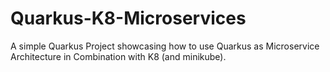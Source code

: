 # Quarkus-K8-Microservices
A simple Quarkus Project showcasing how to use Quarkus as Microservice Architecture in Combination with K8 (and minikube). 
